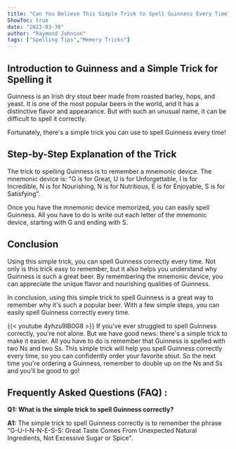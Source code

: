 ```yaml
---
title: "Can You Believe This Simple Trick to Spell Guinness Every Time?!"
ShowToc: true 
date: "2023-03-30"
author: "Raymond Johnson" 
tags: ["Spelling Tips","Memory Tricks"]
---
```

## Introduction to Guinness and a Simple Trick for Spelling it

Guinness is an Irish dry stout beer made from roasted barley, hops, and yeast. It is one of the most popular beers in the world, and it has a distinctive flavor and appearance. But with such an unusual name, it can be difficult to spell it correctly.

Fortunately, there's a simple trick you can use to spell Guinness every time!

## Step-by-Step Explanation of the Trick

The trick to spelling Guinness is to remember a mnemonic device. The mnemonic device is: "G is for Great, U is for Unforgettable, I is for Incredible, N is for Nourishing, N is for Nutritious, E is for Enjoyable, S is for Satisfying". 

Once you have the mnemonic device memorized, you can easily spell Guinness. All you have to do is write out each letter of the mnemonic device, starting with G and ending with S.

## Conclusion

Using this simple trick, you can spell Guinness correctly every time. Not only is this trick easy to remember, but it also helps you understand why Guinness is such a great beer. By remembering the mnemonic device, you can appreciate the unique flavor and nourishing qualities of Guinness. 

In conclusion, using this simple trick to spell Guinness is a great way to remember why it's such a popular beer. With a few simple steps, you can easily spell Guinness correctly every time.

{{< youtube 4yhzu9lB0G8 >}} 
If you've ever struggled to spell Guinness correctly, you're not alone. But we have good news: there's a simple trick to make it easier. All you have to do is remember that Guinness is spelled with two Ns and two Ss. This simple trick will help you spell Guinness correctly every time, so you can confidently order your favorite stout. So the next time you're ordering a Guinness, remember to double up on the Ns and Ss and you'll be good to go!

## Frequently Asked Questions (FAQ) :
**Q1: What is the simple trick to spell Guinness correctly?**

**A1:** The simple trick to spell Guinness correctly is to remember the phrase "G-U-I-N-N-E-S-S: Great Taste Comes From Unexpected Natural Ingredients, Not Excessive Sugar or Spice".





